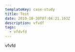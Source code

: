 ```yaml
---
templateKey: case-study
title: Test
date: 2019-10-30T07:04:21.193Z
description: vfvdf
tags:
  - vfdvfd
---
```

vfvfd
